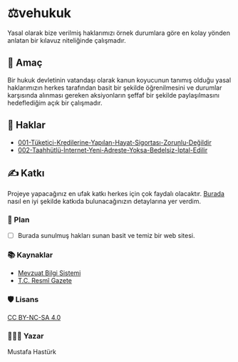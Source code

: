 # ⚖️vehukuk

Yasal olarak bize verilmiş haklarımızı örnek durumlara göre en kolay yönden anlatan bir kılavuz niteliğinde çalışmadır.

## 💬 Amaç
Bir hukuk devletinin vatandaşı olarak kanun koyucunun tanımış olduğu yasal haklarımızın herkes tarafından basit bir şekilde öğrenilmesini ve durumlar karşısında alınması gereken aksiyonların şeffaf bir şekilde paylaşılmasını hedeflediğim açık bir çalışmadır.

## 📜 Haklar
 - [001-Tüketici-Kredilerine-Yapılan-Hayat-Sigortası-Zorunlu-Değildir](Haklar/001-T%C3%BCketici-Kredilerine-Yap%C4%B1lan-Hayat-Sigortas%C4%B1-Zorunlu-De%C4%9Fildir.md)
 - [002-Taahhütlü-İnternet-Yeni-Adreste-Yoksa-Bedelsiz-İptal-Edilir](Haklar/002-Taahhütlü-İnternet-Yeni-Adreste-Yoksa-Bedelsiz-İptal-Edilir.md)

## ✍️ Katkı
Projeye yapacağınız en ufak katkı herkes için çok faydalı olacaktır. [Burada](CONTRIBUTING.md) nasıl en iyi şekilde katkıda bulunacağınızın detaylarına yer verdim.

### 🧭 Plan
 - [ ] Burada sunulmuş hakları sunan basit ve temiz bir web sitesi.

### 📚 Kaynaklar
 - [Mevzuat Bilgi Sistemi](https://www.mevzuat.gov.tr/)
 - [T.C. Resmî Gazete](https://www.resmigazete.gov.tr/)

### 🛡️ Lisans
[CC BY-NC-SA 4.0](LICENSE)

### 👨🏼‍💻 Yazar
Mustafa Hastürk
